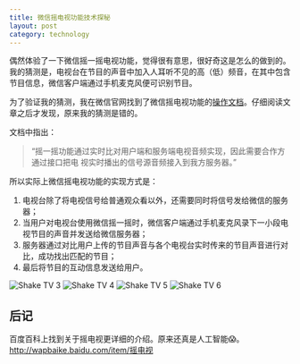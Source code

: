 ```yaml
---
title: 微信摇电视功能技术探秘
layout: post
category: technology
---
```


偶然体验了一下微信摇一摇电视功能，觉得很有意思，很好奇这是怎么的做到的。我的猜测是，电视台在节目的声音中加入人耳听不见的高（低）频音，在其中包含节目信息，微信客户端通过手机麦克风便可识别节目。

为了验证我的猜测，我在微信官网找到了微信摇电视功能的[操作文档](http://yaotv.qq.com/shake_tv/protal/doc/signalAccessGuide20150420.pdf)。仔细阅读文章之后才发现，原来我的猜测是错的。

文档中指出：

> “摇一摇功能通过实时比对用户端和服务端电视音频实现，因此需要合作方通过接口把电 视实时播出的信号源音频接入到我方服务器。”

所以实际上微信摇电视功能的实现方式是：

1. 电视台除了将电视信号给普通观众看以外，还需要同时将信号发给微信的服务器；
1. 当用户对电视台使用微信摇一摇时，微信客户端通过手机麦克风录下一小段电视节目的声音并发送给微信服务器；
1. 服务器通过对比用户上传的节目声音与各个电视台实时传来的节目声音进行对比，成功找出匹配的节目；
1. 最后将节目的互动信息发送给用户。

![Shake TV 3](https://goooooouwa.oss-cn-beijing.aliyuncs.com/img/UW6sw9e.jpg)
![Shake TV 4](https://goooooouwa.oss-cn-beijing.aliyuncs.com/img/wzozYQq.jpg)
![Shake TV 5](https://goooooouwa.oss-cn-beijing.aliyuncs.com/img/LoVEsLG.jpg)
![Shake TV 6](https://goooooouwa.oss-cn-beijing.aliyuncs.com/img/7k5cmja.jpg)

## 后记

百度百科上找到关于摇电视更详细的介绍。原来还真是人工智能😱。http://wapbaike.baidu.com/item/摇电视
